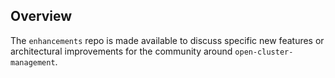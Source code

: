 
## Overview

The `enhancements` repo is made available to discuss specific new features or architectural improvements for the community around `open-cluster-management`.
